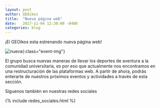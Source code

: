 ```yaml
---
layout: post
author: GEOikos
title:  "Nueva página web"
date:   2017-11-04 12:30:00 -0400
categories: blog
---
```

¡El GEOikos esta estrenando nueva página web!

![nueva](https://gdurl.com/YnuK){:class="event-img"}

El grupo busca nuevas maneras de llevar los deportes de aventura a la comunidad universitaria, es por eso que actualmente nos encontramos en una
restructuración de las plataformas web. A partir de ahora, podrás enterarte de nuestros próximos eventos y actividades a través de esta sección. 

Síguenos también en nuestras redes sociales

{% include redes_sociales.html %}

